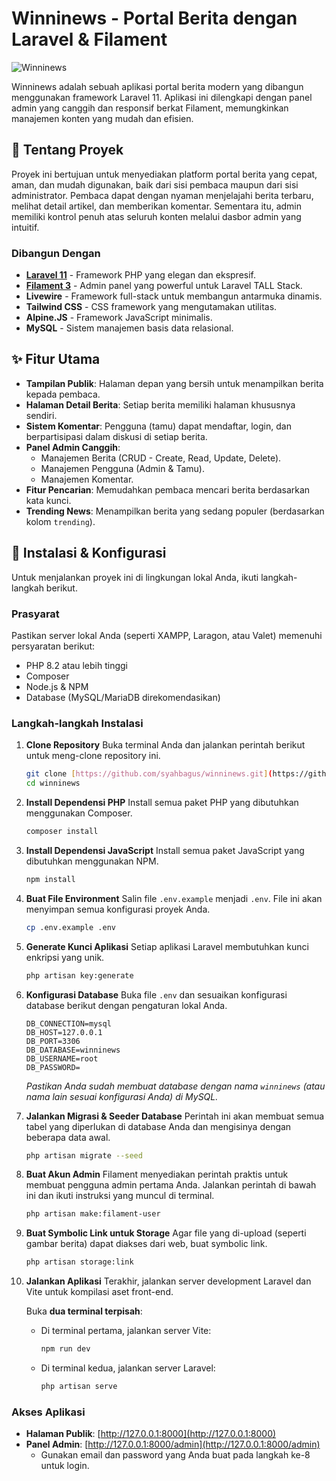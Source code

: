 # Winninews - Portal Berita dengan Laravel & Filament

![Winninews](https://via.placeholder.com/800x400.png?text=Winninews)

Winninews adalah sebuah aplikasi portal berita modern yang dibangun menggunakan framework Laravel 11. Aplikasi ini dilengkapi dengan panel admin yang canggih dan responsif berkat Filament, memungkinkan manajemen konten yang mudah dan efisien.

## 🌟 Tentang Proyek

Proyek ini bertujuan untuk menyediakan platform portal berita yang cepat, aman, dan mudah digunakan, baik dari sisi pembaca maupun dari sisi administrator. Pembaca dapat dengan nyaman menjelajahi berita terbaru, melihat detail artikel, dan memberikan komentar. Sementara itu, admin memiliki kontrol penuh atas seluruh konten melalui dasbor admin yang intuitif.

### Dibangun Dengan

-   [**Laravel 11**](https://laravel.com/) - Framework PHP yang elegan dan ekspresif.
-   [**Filament 3**](https://filamentphp.com/) - Admin panel yang powerful untuk Laravel TALL Stack.
-   **Livewire** - Framework full-stack untuk membangun antarmuka dinamis.
-   **Tailwind CSS** - CSS framework yang mengutamakan utilitas.
-   **Alpine.JS** - Framework JavaScript minimalis.
-   **MySQL** - Sistem manajemen basis data relasional.

## ✨ Fitur Utama

-   **Tampilan Publik**: Halaman depan yang bersih untuk menampilkan berita kepada pembaca.
-   **Halaman Detail Berita**: Setiap berita memiliki halaman khususnya sendiri.
-   **Sistem Komentar**: Pengguna (tamu) dapat mendaftar, login, dan berpartisipasi dalam diskusi di setiap berita.
-   **Panel Admin Canggih**:
    -   Manajemen Berita (CRUD - Create, Read, Update, Delete).
    -   Manajemen Pengguna (Admin & Tamu).
    -   Manajemen Komentar.
-   **Fitur Pencarian**: Memudahkan pembaca mencari berita berdasarkan kata kunci.
-   **Trending News**: Menampilkan berita yang sedang populer (berdasarkan kolom `trending`).

## 🚀 Instalasi & Konfigurasi

Untuk menjalankan proyek ini di lingkungan lokal Anda, ikuti langkah-langkah berikut.

### Prasyarat

Pastikan server lokal Anda (seperti XAMPP, Laragon, atau Valet) memenuhi persyaratan berikut:

-   PHP 8.2 atau lebih tinggi
-   Composer
-   Node.js & NPM
-   Database (MySQL/MariaDB direkomendasikan)

### Langkah-langkah Instalasi

1.  **Clone Repository**
    Buka terminal Anda dan jalankan perintah berikut untuk meng-clone repository ini.

    ```bash
    git clone [https://github.com/syahbagus/winninews.git](https://github.com/syahbagus/winninews.git)
    cd winninews
    ```

2.  **Install Dependensi PHP**
    Install semua paket PHP yang dibutuhkan menggunakan Composer.

    ```bash
    composer install
    ```

3.  **Install Dependensi JavaScript**
    Install semua paket JavaScript yang dibutuhkan menggunakan NPM.

    ```bash
    npm install
    ```

4.  **Buat File Environment**
    Salin file `.env.example` menjadi `.env`. File ini akan menyimpan semua konfigurasi proyek Anda.

    ```bash
    cp .env.example .env
    ```

5.  **Generate Kunci Aplikasi**
    Setiap aplikasi Laravel membutuhkan kunci enkripsi yang unik.

    ```bash
    php artisan key:generate
    ```

6.  **Konfigurasi Database**
    Buka file `.env` dan sesuaikan konfigurasi database berikut dengan pengaturan lokal Anda.

    ```
    DB_CONNECTION=mysql
    DB_HOST=127.0.0.1
    DB_PORT=3306
    DB_DATABASE=winninews
    DB_USERNAME=root
    DB_PASSWORD=
    ```

    _Pastikan Anda sudah membuat database dengan nama `winninews` (atau nama lain sesuai konfigurasi Anda) di MySQL._

7.  **Jalankan Migrasi & Seeder Database**
    Perintah ini akan membuat semua tabel yang diperlukan di database Anda dan mengisinya dengan beberapa data awal.

    ```bash
    php artisan migrate --seed
    ```

8.  **Buat Akun Admin**
    Filament menyediakan perintah praktis untuk membuat pengguna admin pertama Anda. Jalankan perintah di bawah ini dan ikuti instruksi yang muncul di terminal.

    ```bash
    php artisan make:filament-user
    ```

9.  **Buat Symbolic Link untuk Storage**
    Agar file yang di-upload (seperti gambar berita) dapat diakses dari web, buat symbolic link.

    ```bash
    php artisan storage:link
    ```

10. **Jalankan Aplikasi**
    Terakhir, jalankan server development Laravel dan Vite untuk kompilasi aset front-end.

    Buka **dua terminal terpisah**:

    -   Di terminal pertama, jalankan server Vite:

        ```bash
        npm run dev
        ```

    -   Di terminal kedua, jalankan server Laravel:
        ```bash
        php artisan serve
        ```

### Akses Aplikasi

-   **Halaman Publik**: [http://127.0.0.1:8000](http://127.0.0.1:8000)
-   **Panel Admin**: [http://127.0.0.1:8000/admin](http://127.0.0.1:8000/admin)
    -   Gunakan email dan password yang Anda buat pada langkah ke-8 untuk login.
